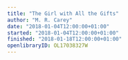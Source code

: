 ```yaml
---
title: "The Girl with All the Gifts"
author: "M. R. Carey"
date: "2018-01-04T12:00:00+01:00"
started: "2018-01-04T12:00:00+01:00"
finished: "2018-01-18T12:00:00+01:00"
openlibraryID: OL17038327W
---
```

